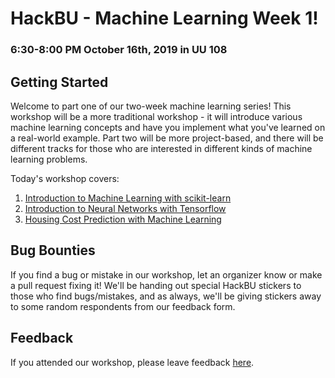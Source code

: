 # HackBU - Machine Learning Week 1!
### 6:30-8:00 PM October 16th, 2019 in UU 108

## Getting Started

Welcome to part one of our two-week machine learning series! This workshop will be a more traditional workshop - it will introduce various machine learning concepts and have you implement what you've learned on a real-world example. Part two will be more project-based, and there will be different tracks for those who are interested in different kinds of machine learning problems.

Today's workshop covers:
1. [Introduction to Machine Learning with scikit-learn](https://colab.research.google.com/github/HackBinghamton/MachineLearningWorkshopWeek1/blob/master/intro_ml_scikit.ipynb)
2. [Introduction to Neural Networks with Tensorflow](https://colab.research.google.com/github/HackBinghamton/MachineLearningWorkshopWeek1/blob/master/intro_neural_networks_tf.ipynb)
3. [Housing Cost Prediction with Machine Learning](https://colab.research.google.com/github/HackBinghamton/MachineLearningWorkshopWeek1/blob/master/housing_price_prediction.ipynb)


## Bug Bounties

If you find a bug or mistake in our workshop, let an organizer know or make a pull request fixing it! We'll be handing out special HackBU stickers to those who find bugs/mistakes, and as always, we'll be giving stickers away to some random respondents from our feedback form.

## Feedback

If you attended our workshop, please leave feedback [here](https://forms.gle/fcUAgJZEey5D2uuUA).
